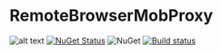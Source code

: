 # RemoteBrowserMobProxy
![alt text](https://ci.appveyor.com/api/projects/status/ur3s4k4d80i0nphb?svg=true "Logo Title Text 1")
[![NuGet Status](http://nugetstatus.com/RemoteBrowserMobProxy.png)](http://nugetstatus.com/packages/RemoteBrowserMobProxy)
![NuGet](https://img.shields.io/nuget/dt/RemoteBrowserMobProxy.svg)
[![Build status](https://ci.appveyor.com/api/projects/status/ur3s4k4d80i0nphb?svg=true)](https://ci.appveyor.com/project/tmulkern/remotebrowsermobproxy)
